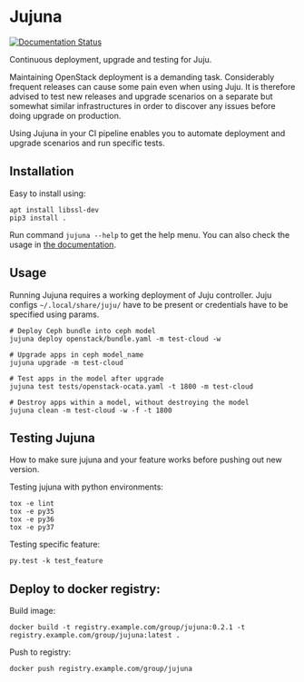 # Jujuna

[![Documentation Status](https://readthedocs.org/projects/jujuna/badge/?version=latest)](https://jujuna.readthedocs.io/en/latest/?badge=latest)

Continuous deployment, upgrade and testing for Juju.

Maintaining OpenStack deployment is a demanding task. Considerably frequent releases can cause some pain even when using Juju. It is therefore advised to test new releases and upgrade scenarios on a separate but somewhat similar infrastructures in order to discover any issues before doing upgrade on production.

Using Jujuna in your CI pipeline enables you to automate deployment and upgrade scenarios and run specific tests.

## Installation

Easy to install using:

```
apt install libssl-dev
pip3 install .
```

Run command `jujuna --help` to get the help menu. You can also check the usage in [the documentation](https://jujuna.readthedocs.io/en/latest/usage.html).

## Usage

Running Jujuna requires a working deployment of Juju controller. Juju configs `~/.local/share/juju/` have to be present or credentials have to be specified using params.

```
# Deploy Ceph bundle into ceph model
jujuna deploy openstack/bundle.yaml -m test-cloud -w

# Upgrade apps in ceph model_name
jujuna upgrade -m test-cloud

# Test apps in the model after upgrade
jujuna test tests/openstack-ocata.yaml -t 1800 -m test-cloud

# Destroy apps within a model, without destroying the model
jujuna clean -m test-cloud -w -f -t 1800

```

## Testing Jujuna

How to make sure jujuna and your feature works before pushing out new version.

Testing jujuna with python environments:
```
tox -e lint
tox -e py35
tox -e py36
tox -e py37
```

Testing specific feature:

```
py.test -k test_feature
```

## Deploy to docker registry:

Build image:

```
docker build -t registry.example.com/group/jujuna:0.2.1 -t registry.example.com/group/jujuna:latest .
```

Push to registry:

```
docker push registry.example.com/group/jujuna
```
